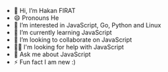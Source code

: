 - 👋 Hi, I’m Hakan FIRAT
- 😄 Pronouns He
- 👀 I’m interested in JavaScript, Go, Python and Linux
- 🧠 I’m currently learning JavaScript
- 🤔 I’m looking to collaborate on JavaScript
- 👩‍💻 I'm looking for help with JavaScript
- 💬 Ask me about JavaScript
- ⚡️ Fun fact I am new :)

<!---
frthkn/frthkn is a ✨ special ✨ repository because its `README.md` (this file) appears on your GitHub profile.
You can click the Preview link to take a look at your changes.
--->
